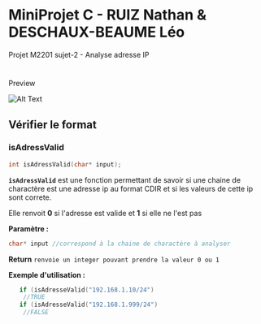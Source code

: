 # MiniProjet C - RUIZ Nathan & DESCHAUX-BEAUME Léo
 Projet M2201 
 sujet-2 - Analyse adresse IP

#

Preview

![Alt Text](https://media.giphy.com/media/sla2HnCJ75JhkqUW6Q/giphy.gif)

 ## **Vérifier le format**
 ### **isAdressValid**
```c 
int isAdressValid(char* input);
```

**`isAdressValid`** est une fonction permettant de savoir si une chaine de charactère est une adresse ip au format CDIR et si les valeurs de cette ip sont correte.

Elle renvoit **0** si l'adresse est valide et **1** si elle ne l'est pas

**Paramètre :**
```c
char* input //correspond à la chaine de charactère à analyser
   ```
   **Return**
   ``renvoie un integer pouvant prendre la valeur 0 ou 1``

**Exemple d'utilisation :**
```c
   if (isAdresseValid("192.168.1.10/24")
    //TRUE
   if (isAdresseValid("192.168.1.999/24")
    //FALSE
```
#
